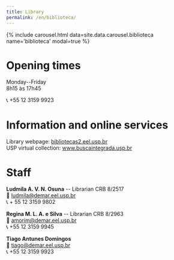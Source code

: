 ```yaml
---
title: Library
permalink: /en/biblioteca/
---
```


<style>
body {text-align: left;}
</style>

<div class="col-md-6 float-md-right mb-2">
{% include carousel.html data=site.data.carousel.biblioteca name='biblioteca' modal=true %}
</div>

# Opening times

Monday--Friday  
8h15 às 17h45

:telephone_receiver: +55 12 3159 9923

# Information and online services

Library webpage: <a target="_blank" href="http://bibliotecas2.eel.usp.br">bibliotecas2.eel.usp.br</a>  
USP virtual collection: <a target="_blank" href="http://www.buscaintegrada.usp.br">www.buscaintegrada.usp.br</a>

# Staff

**Ludmila A. V. N. Osuna** -- Librarian CRB 8/2517  
:email: [ludmila@demar.eel.usp.br](mailto:ludmila@demar.eel.usp.br)  
:telephone_receiver: + 55 12 3159 9802

**Regina M. L. A. e Silva** -- Librarian CRB 8/2963  
:email: [amorim@demar.eel.usp.br](mailto:amorim@demar.eel.usp.br)  
:telephone_receiver: +55 12 3159 9945

**Tiago Antunes Domingos**  
 :email: [tiago@demar.eel.usp.br](mailto:tiago@demar.eel.usp.br)  
:telephone_receiver: +55 12 3159 9923

